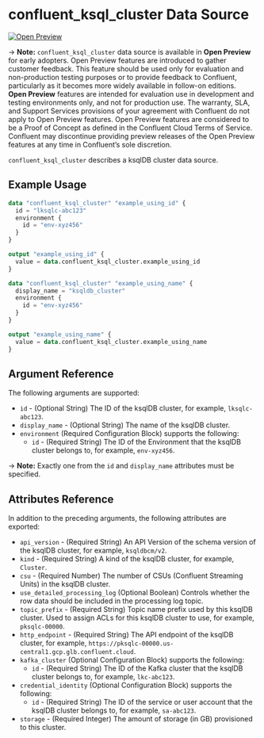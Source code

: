 # confluent_ksql_cluster Data Source

[![Open Preview](https://img.shields.io/badge/Lifecycle%20Stage-Open%20Preview-%2300afba)](https://docs.confluent.io/cloud/current/api.html#section/Versioning/API-Lifecycle-Policy)

-> **Note:** `confluent_ksql_cluster` data source is available in **Open Preview** for early adopters. Open Preview features are introduced to gather customer feedback. This feature should be used only for evaluation and non-production testing purposes or to provide feedback to Confluent, particularly as it becomes more widely available in follow-on editions.  
**Open Preview** features are intended for evaluation use in development and testing environments only, and not for production use. The warranty, SLA, and Support Services provisions of your agreement with Confluent do not apply to Open Preview features. Open Preview features are considered to be a Proof of Concept as defined in the Confluent Cloud Terms of Service. Confluent may discontinue providing preview releases of the Open Preview features at any time in Confluent’s sole discretion.

`confluent_ksql_cluster` describes a ksqlDB cluster data source.

## Example Usage

```terraform
data "confluent_ksql_cluster" "example_using_id" {
  id = "lksqlc-abc123"
  environment {
    id = "env-xyz456"
  }
}

output "example_using_id" {
  value = data.confluent_ksql_cluster.example_using_id
}

data "confluent_ksql_cluster" "example_using_name" {
  display_name = "ksqldb_cluster"
  environment {
    id = "env-xyz456"
  }
}

output "example_using_name" {
  value = data.confluent_ksql_cluster.example_using_name
}
```

## Argument Reference

The following arguments are supported:

- `id` - (Optional String) The ID of the ksqlDB cluster, for example, `lksqlc-abc123`.
- `display_name` - (Optional String) The name of the ksqlDB cluster.
- `environment` (Required Configuration Block) supports the following:
    - `id` - (Required String) The ID of the Environment that the ksqlDB cluster belongs to, for example, `env-xyz456`.

-> **Note:** Exactly one from the `id` and `display_name` attributes must be specified.

## Attributes Reference

In addition to the preceding arguments, the following attributes are exported:

- `api_version` - (Required String) An API Version of the schema version of the ksqlDB cluster, for example, `ksqldbcm/v2`.
- `kind` - (Required String) A kind of the ksqlDB cluster, for example, `Cluster`.
- `csu` - (Required Number) The number of CSUs (Confluent Streaming Units) in the ksqlDB cluster.
- `use_detailed_processing_log` (Optional Boolean) Controls whether the row data should be included in the processing log topic.
- `topic_prefix` - (Required String) Topic name prefix used by this ksqlDB cluster. Used to assign ACLs for this ksqlDB cluster to use, for example, `pksqlc-00000`.
- `http_endpoint` - (Required String) The API endpoint of the ksqlDB cluster, for example, `https://pksqlc-00000.us-central1.gcp.glb.confluent.cloud`.
- `kafka_cluster` (Optional Configuration Block) supports the following:
    - `id` - (Required String) The ID of the Kafka cluster that the ksqlDB cluster belongs to, for example, `lkc-abc123`.
- `credential_identity` (Optional Configuration Block) supports the following:
    - `id` - (Required String) The ID of the service or user account that the ksqlDB cluster belongs to, for example, `sa-abc123`.
- `storage` - (Required Integer) The amount of storage (in GB) provisioned to this cluster.
